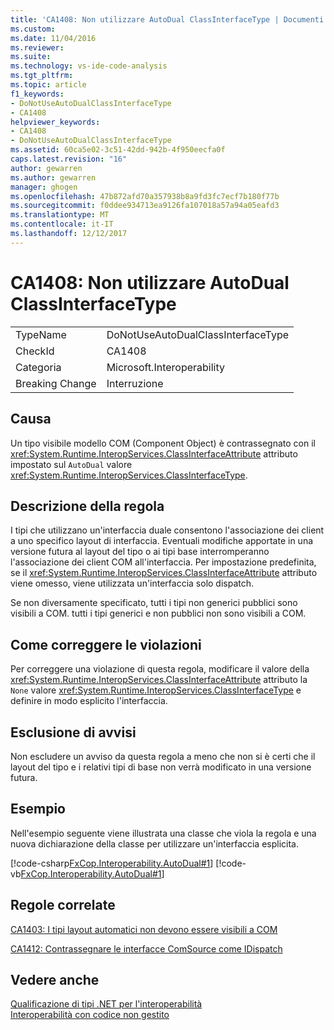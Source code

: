 ```yaml
---
title: 'CA1408: Non utilizzare AutoDual ClassInterfaceType | Documenti Microsoft'
ms.custom: 
ms.date: 11/04/2016
ms.reviewer: 
ms.suite: 
ms.technology: vs-ide-code-analysis
ms.tgt_pltfrm: 
ms.topic: article
f1_keywords:
- DoNotUseAutoDualClassInterfaceType
- CA1408
helpviewer_keywords:
- CA1408
- DoNotUseAutoDualClassInterfaceType
ms.assetid: 60ca5e02-3c51-42dd-942b-4f950eecfa0f
caps.latest.revision: "16"
author: gewarren
ms.author: gewarren
manager: ghogen
ms.openlocfilehash: 47b872afd70a357938b8a9fd3fc7ecf7b180f77b
ms.sourcegitcommit: f0ddee934713ea9126fa107018a57a94a05eafd3
ms.translationtype: MT
ms.contentlocale: it-IT
ms.lasthandoff: 12/12/2017
---
```

# <a name="ca1408-do-not-use-autodual-classinterfacetype"></a>CA1408: Non utilizzare AutoDual ClassInterfaceType
|||  
|-|-|  
|TypeName|DoNotUseAutoDualClassInterfaceType|  
|CheckId|CA1408|  
|Categoria|Microsoft.Interoperability|  
|Breaking Change|Interruzione|  
  
## <a name="cause"></a>Causa  
 Un tipo visibile modello COM (Component Object) è contrassegnato con il <xref:System.Runtime.InteropServices.ClassInterfaceAttribute> attributo impostato sul `AutoDual` valore <xref:System.Runtime.InteropServices.ClassInterfaceType>.  
  
## <a name="rule-description"></a>Descrizione della regola  
 I tipi che utilizzano un'interfaccia duale consentono l'associazione dei client a uno specifico layout di interfaccia. Eventuali modifiche apportate in una versione futura al layout del tipo o ai tipi base interromperanno l'associazione dei client COM all'interfaccia. Per impostazione predefinita, se il <xref:System.Runtime.InteropServices.ClassInterfaceAttribute> attributo viene omesso, viene utilizzata un'interfaccia solo dispatch.  
  
 Se non diversamente specificato, tutti i tipi non generici pubblici sono visibili a COM. tutti i tipi generici e non pubblici non sono visibili a COM.  
  
## <a name="how-to-fix-violations"></a>Come correggere le violazioni  
 Per correggere una violazione di questa regola, modificare il valore della <xref:System.Runtime.InteropServices.ClassInterfaceAttribute> attributo la `None` valore <xref:System.Runtime.InteropServices.ClassInterfaceType> e definire in modo esplicito l'interfaccia.  
  
## <a name="when-to-suppress-warnings"></a>Esclusione di avvisi  
 Non escludere un avviso da questa regola a meno che non si è certi che il layout del tipo e i relativi tipi di base non verrà modificato in una versione futura.  
  
## <a name="example"></a>Esempio  
 Nell'esempio seguente viene illustrata una classe che viola la regola e una nuova dichiarazione della classe per utilizzare un'interfaccia esplicita.  
  
 [!code-csharp[FxCop.Interoperability.AutoDual#1](../code-quality/codesnippet/CSharp/ca1408-do-not-use-autodual-classinterfacetype_1.cs)]
 [!code-vb[FxCop.Interoperability.AutoDual#1](../code-quality/codesnippet/VisualBasic/ca1408-do-not-use-autodual-classinterfacetype_1.vb)]  
  
## <a name="related-rules"></a>Regole correlate  
 [CA1403: I tipi layout automatici non devono essere visibili a COM](../code-quality/ca1403-auto-layout-types-should-not-be-com-visible.md)  
  
 [CA1412: Contrassegnare le interfacce ComSource come IDispatch](../code-quality/ca1412-mark-comsource-interfaces-as-idispatch.md)  
  
## <a name="see-also"></a>Vedere anche  
 [Qualificazione di tipi .NET per l'interoperabilità](/dotnet/framework/interop/qualifying-net-types-for-interoperation)   
 [Interoperabilità con codice non gestito](/dotnet/framework/interop/index)